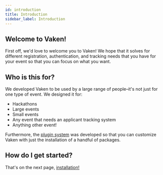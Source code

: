 ```yaml
---
id: introduction
title: Introduction
sidebar_label: Introduction
---
```


## Welcome to Vaken!

First off, we'd love to welcome you to Vaken! We hope that it solves for different registration, authentication, and tracking needs that you have for your event so that you can focus on what you want.

## Who is this for?

We developed Vaken to be used by a large range of people–it's not just for one type of event. We designed it for:

- Hackathons
- Large events
- Small events
- Any event that needs an applicant tracking system
- Anything other event!

Furthermore, the [plugin system](plugins/overview.md) was developed so that you can customize Vaken with just the installation of a handful of packages.

## How do I get started?

That's on the next page, [installation!](installation.md)

